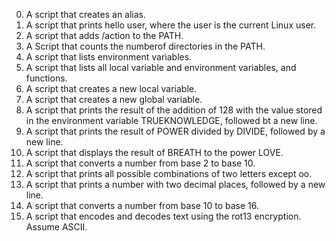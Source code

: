 0. A script that creates an alias.
1. A script that prints hello user, where the user is the current Linux user.
2. A script that adds /action to the PATH.
3. A Script that counts the numberof directories in the PATH.
4. A script that lists environment variables.
5. A script that lists all local variable and environment variables, and functions.
6. A script that creates a new local variable.
7. A script that creates a new global variable.
8. A script that prints the result of the addition of 128 with the value stored in the environment variable TRUEKNOWLEDGE, followed bt a new line.
9. A script that prints the result of POWER divided by DIVIDE, followed by a new line.
10. A script that displays the result of BREATH to the power LOVE.
11. A script that converts a number from base 2 to base 10.
12. A script that prints all possible combinations of two letters except oo.
13. A script that prints a number with two decimal places, followed by a new line.
14. A script that converts a number from base 10 to base 16.
15. A script that encodes and decodes text using the rot13 encryption. Assume ASCII.

